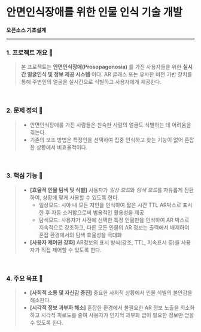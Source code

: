 # 안면인식장애를 위한 인물 인식 기술 개발
**오픈소스 기초설계**

---

### 1. 프로젝트 개요 📌
> 본 프로젝트는 **안면인식장애(Prosopagonosia)** 를 가진 사용자들을 위한 **실시간 얼굴인식 및 정보 제공 시스템** 이다.
> AR 글래스 또는 유사한 비전 기반 장치를 통해 주변인의 얼굴을 실시간으로 식별하고 사용자에게 제공한다.

<br>

### 2. 문제 정의 📌
> - 안면인식장애를 가진 사람들은 친숙한 사람의 얼굴도 식별하는 데 어려움을 겪는다.
> - 기존의 보조 방법은 특정인을 선택하여 집중 인식하고 찾는 기능이 없어 혼잡한 상황에서 비효율적이다.

<br>

### 3. 핵심 기능 📌
> - **[효율적 인물 탐색 및 식별]**
    사용자가 *일상 모드*와 *탐색 모드*를 자유롭게 전환하여, 상황에 맞게 사용할 수 있도록 한다.
  >    + 일상모드: 시야 내 모든 지인을 인식하여 짧은 시간 TTL AR박스로 표시한 후 자동 소거함으로써 범용적인 활용성을 제공
  >    + 탐색모드: 사용자가 사전에 선택한 특정 인물만을 인식하여 AR 박스로 지속적으로 강조하고, 다른 모든 인물의 AR 정보는 출력에서 배제하여 혼잡 환경에서의 탐색 효율성을 극대화
> - **[사용자 제어권 강화]** 
    AR정보의 표시 방식(강조, TTL, 지속표시 등)을 사용자가 직접 제어할 수 있도록 한다.

<br>

### 4. 주요 목표 📌
> - **[사회적 소통 및 자신감 증진]**
    중요한 사회적 상황에서 인물 식별의 불안감을 해소한다.
> - **[시각적 정보 과부화 해소]**
    혼잡한 환경에서 불필요한 AR 정보 노출을 최소화하고 시각적 피로도를 줄여 사용자가 인지적 과부화 없이 필요한 정보만 얻을 수 있도록 한다.
